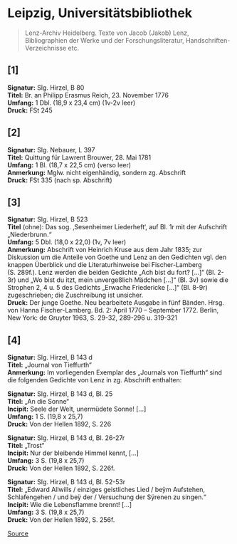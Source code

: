 # Leipzig, Universitätsbibliothek

> Lenz-Archiv Heidelberg. Texte von Jacob (Jakob) Lenz, Bibliographien der Werke und der Forschungsliteratur, Handschriften-Verzeichnisse etc.

\[1\]
-----

**Signatur:** Slg. Hirzel, B 80  
**Titel:** Br. an Philipp Erasmus Reich, 23. November 1776  
**Umfang:** 1 Dbl. (18,9 x 23,4 cm) (1v-2v leer)  
**Druck:** FSt 245

\[2\]
-----

**Signatur:** Slg. Nebauer, L 397  
**Titel:** Quittung für Lawrent Brouwer, 28. Mai 1781  
**Umfang:** 1 Bl. (18,7 x 22,5 cm) (verso leer)  
**Anmerkung:** Mglw. nicht eigenhändig, sondern zg. Abschrift  
**Druck:** FSt 335 (nach sp. Abschrift)

\[3\]
-----

**Signatur:** Slg. Hirzel, B 523  
**Titel** (ohne): Das sog. ‚Sesenheimer Liederheft‘, auf Bl. 1r mit der Aufschrift „Niederbrunn.“  
**Umfang:** 5 Dbl. (18,0 x 22,0) (1v, 7v leer)  
**Anmerkung:** Abschrift von Heinrich Kruse aus dem Jahr 1835; zur Diskussion um die Anteile von Goethe und Lenz an den Gedichten vgl. den knappen Überblick und die Literaturhinweise bei Fischer-Lamberg (S. 289f.). Lenz werden die beiden Gedichte „Ach bist du fort? \[…\]“ (Bl. 2-3r) und „Wo bist du itzt, mein unvergeßlich Mädchen \[…\]“ (Bl. 3v) sowie die Strophen 2, 4 u. 5 des Gedichts „Erwache Friedericke \[…\]“ (Bl. 8-9r) zugeschrieben; die Zuschreibung ist unsicher.  
**Druck:** Der junge Goethe. Neu bearbeitete Ausgabe in fünf Bänden. Hrsg. von Hanna Fischer-Lamberg. Bd. 2: April 1770 – September 1772. Berlin, New York: de Gruyter 1963, S. 29-32, 289-296 u. 319-321

\[4\]
-----

**Signatur:** Slg. Hirzel, B 143 d  
**Titel:** „Journal von Tieffurth“  
**Anmerkung:** Im vorliegenden Exemplar des „Journals von Tieffurth“ sind die folgenden Gedichte von Lenz in zg. Abschrift enthalten:

**Signatur:** Slg. Hirzel, B 143 d, Bl. 25  
**Titel:** „An die Sonne“  
**Incipit:** Seele der Welt, unermüdete Sonne! \[…\]  
**Umfang:** 1 S. (19,8 x 25,7)  
**Druck:** Von der Hellen 1892, S. 226

**Signatur:** Slg. Hirzel, B 143 d, Bl. 26-27r  
**Titel:** „Trost“  
**Incipit:** Nur der bleibende Himmel kennt, \[…\]  
**Umfang:** 3 S. (19,8 x 25,7)  
**Druck:** Von der Hellen 1892, S. 226f.

**Signatur:** Slg. Hirzel, B 143 d, Bl. 52-53r  
**Titel:** „Edward Allwills / einziges geistliches Lied / beÿm Aufstehen, Schlafengehen / und beÿ der / Versuchung der Sÿrenen zu singen.“  
**Incipit:** Wie die Lebensflamme brennt! \[…\]  
**Umfang:** 3 S. (19,8 x 25,7)  
**Druck:** Von der Hellen 1892, S. 256f.


[Source](https://jacoblenz.de/verzeichnisse/handschriften/leipzig.html)